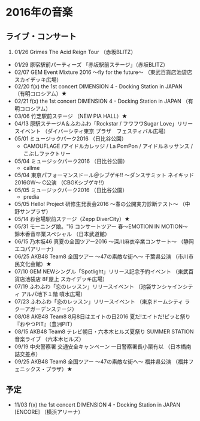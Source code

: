 # 2016年の音楽

## ライブ・コンサート

1. 01/26 Grimes The Acid Reign Tour （赤坂BLITZ）
- 01/29 原宿駅前パーティーズ 「赤坂駅前ステージ」（赤坂BLITZ）
- 02/07 GEM Event Mixture 2016 ～fly for the future～ （東武百貨店池袋店スカイデッキ広場）
- 02/20 f(x) the 1st concert DIMENSION 4 - Docking Station in JAPAN （有明コロシアム）★
- 02/21 f(x) the 1st concert DIMENSION 4 - Docking Station in JAPAN （有明コロシアム）
- 03/06 竹芝駅前ステージ （NEW PIA HALL）★
- 04/13 原駅ステージA＆ふわふわ「Rockstar / フワフワSugar Love」リリースイベント （ダイバーシティ東京 プラザ　フェスティバル広場）
- 05/01 ミュージックパーク2016 （日比谷公園）
  - CAMOUFLAGE /アイドルカレッジ / La PomPon / アイドルネッサンス / こぶしファクトリー
- 05/04 ミュージックパーク2016 （日比谷公園）
  - callme
- 05/04 東京パフォーマンスドール＠シブゲキ!! 〜ダンスサミット ネイキッド2016GW〜 C公演 （CBGKシブゲキ!!）
- 05/05 ミュージックパーク2016 （日比谷公園）
  - predia
- 05/05 Hello! Project 研修生発表会2016 ～春の公開実力診断テスト～ （中野サンプラザ）
- 05/14 お台場駅前ステージ（Zepp DiverCity）★
- 05/31 モーニング娘。'16 コンサートツアー 春～EMOTION IN MOTION～ 鈴木香音卒業スペシャル （日本武道館）
- 06/15 乃木坂46 真夏の全国ツアー2016 ～深川麻衣卒業コンサート～ （静岡エコパアリーナ）
- 06/25 AKB48 Team8 全国ツアー 〜47の素敵な街へ〜 千葉県公演 （市川市民文化会館）★
- 07/10 GEM  NEWシングル「Spotlight」リリース記念予約イベント （東武百貨店池袋店 8F屋上 スカイデッキ広場）
- 07/19 ふわふわ「恋のレッスン」リリースイベント （池袋サンシャインシティ アルパ地下１階 噴水広場）
- 07/23 ふわふわ「恋のレッスン」リリースイベント （東京ドームシティ ラクーアガーデンステージ）
- 08/08 AKB48 Team8 8月8日はエイトの日2016 夏だ!エイトだ!ピッと祭り 『おやつPIT』（豊洲PIT）
- 08/15 AKB48 Team8 テレビ朝日・六本木ヒルズ夏祭り SUMMER STATION 音楽ライブ （六本木ヒルズ）
- 09/19 中央警察署 交通安全キャンペーン  一日警察署長小栗有以 （日本橋南詰交差点）
- 09/25 AKB48 Team8 全国ツアー 〜47の素敵な街へ〜 福井県公演 （福井フェニックス・プラザ）★



## 予定

- 11/03 f(x) the 1st concert DIMENSION 4 - Docking Station in JAPAN [ENCORE] （横浜アリーナ） 